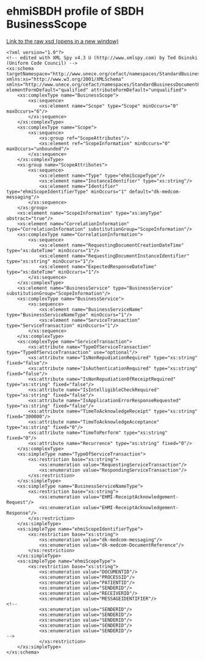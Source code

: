# ehmiSBDH profile of SBDH BusinessScope

<a href="https://github.com/medcomdk/dk-ehmi-sbdh/blob/v0.90.1-beta.1/input/pagecontent/ehmiSBDH/ehmiBusinessScope.xsd" target="_blank">Link to the raw xsd (opens in a new window)</a>

	<?xml version="1.0"?>
	<!-- edited with XML Spy v4.3 U (http://www.xmlspy.com) by Ted Osinski (Uniform Code Council) -->
	<xs:schema targetNamespace="http://www.unece.org/cefact/namespaces/StandardBusinessDocumentHeader" xmlns:xs="http://www.w3.org/2001/XMLSchema" xmlns="http://www.unece.org/cefact/namespaces/StandardBusinessDocumentHeader" elementFormDefault="qualified" attributeFormDefault="unqualified">
		<xs:complexType name="BusinessScope">
			<xs:sequence>
				<xs:element name="Scope" type="Scope" minOccurs="0" maxOccurs="6"/>
			</xs:sequence>
		</xs:complexType>
		<xs:complexType name="Scope">
			<xs:sequence>
				<xs:group ref="ScopeAttributes"/>
				<xs:element ref="ScopeInformation" minOccurs="0" maxOccurs="unbounded"/>
			</xs:sequence>
		</xs:complexType>
		<xs:group name="ScopeAttributes">
			<xs:sequence>
				<xs:element name="Type" type="ehmiScopeType"/>
				<xs:element name="InstanceIdentifier" type="xs:string"/>
				<xs:element name="Identifier" type="ehmiScopeIdentifierType" minOccurs="1" default="dk-medcom-messaging"/>
			</xs:sequence>
		</xs:group>
		<xs:element name="ScopeInformation" type="xs:anyType" abstract="true"/>
		<xs:element name="CorrelationInformation" type="CorrelationInformation" substitutionGroup="ScopeInformation"/>
		<xs:complexType name="CorrelationInformation">
			<xs:sequence>
				<xs:element name="RequestingDocumentCreationDateTime" type="xs:dateTime" minOccurs="1"/>
				<xs:element name="RequestingDocumentInstanceIdentifier" type="xs:string" minOccurs="1"/>
				<xs:element name="ExpectedResponseDateTime" type="xs:dateTime" minOccurs="1"/>
			</xs:sequence>
		</xs:complexType>
		<xs:element name="BusinessService" type="BusinessService" substitutionGroup="ScopeInformation"/>
		<xs:complexType name="BusinessService">
			<xs:sequence>
				<xs:element name="BusinessServiceName" type="BusinessServiceNameType" minOccurs="1"/>
				<xs:element name="ServiceTransaction" type="ServiceTransaction" minOccurs="1"/>
			</xs:sequence>
		</xs:complexType>
		<xs:complexType name="ServiceTransaction">
			<xs:attribute name="TypeOfServiceTransaction" type="TypeOfServiceTransaction" use="optional"/>
			<xs:attribute name="IsNonRepudiationRequired" type="xs:string" fixed="false"/>
			<xs:attribute name="IsAuthenticationRequired" type="xs:string" fixed="false"/>
			<xs:attribute name="IsNonRepudiationOfReceiptRequired" type="xs:string" fixed="false"/>
			<xs:attribute name="IsIntelligibleCheckRequired" type="xs:string" fixed="false"/>
			<xs:attribute name="IsApplicationErrorResponseRequested" type="xs:string" fixed="false"/>
			<xs:attribute name="TimeToAcknowledgeReceipt" type="xs:string" fixed="300000"/>
			<xs:attribute name="TimeToAcknowledgeAcceptance" type="xs:string" fixed="0"/>
			<xs:attribute name="TimeToPerform" type="xs:string" fixed="0"/>
			<xs:attribute name="Recurrence" type="xs:string" fixed="0"/>
		</xs:complexType>
		<xs:simpleType name="TypeOfServiceTransaction">
			<xs:restriction base="xs:string">
				<xs:enumeration value="RequestingServiceTransaction"/>
				<xs:enumeration value="RespondingServiceTransaction"/>
			</xs:restriction>
		</xs:simpleType>
		<xs:simpleType name="BusinessServiceNameType">
			<xs:restriction base="xs:string">
				<xs:enumeration value="EHMI-ReceiptAcknowledgement-Request"/>
				<xs:enumeration value="EHMI-ReceiptAcknowledgement-Response"/>
			</xs:restriction>
		</xs:simpleType>
		<xs:simpleType name="ehmiScopeIdentifierType">
			<xs:restriction base="xs:string">
				<xs:enumeration value="dk-medcom-messaging"/>
				<xs:enumeration value="dk-medcom-DocumentReference"/>
			</xs:restriction>
		</xs:simpleType>
		<xs:simpleType name="ehmiScopeType">
			<xs:restriction base="xs:string">
				<xs:enumeration value="DOCUMENTID"/>
				<xs:enumeration value="PROCESSID"/>
				<xs:enumeration value="PATIENTID"/>
				<xs:enumeration value="SENDERID"/>
				<xs:enumeration value="RECEIVERID"/>
				<xs:enumeration value="MESSAGEIDENTIFIER"/>
	<!--
				<xs:enumeration value="SENDERID"/>
				<xs:enumeration value="SENDERID"/>
				<xs:enumeration value="SENDERID"/>
				<xs:enumeration value="SENDERID"/>
				<xs:enumeration value="SENDERID"/>
	-->
				</xs:restriction>
		</xs:simpleType>
	</xs:schema>
